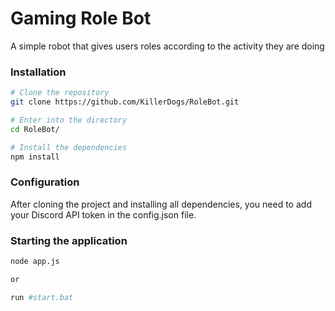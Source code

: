 # Gaming Role Bot

A simple robot that gives users roles according to the activity they are doing

### Installation

```bash
# Clone the repository
git clone https://github.com/KillerDogs/RoleBot.git

# Enter into the directory
cd RoleBot/

# Install the dependencies
npm install
```

### Configuration

After cloning the project and installing all dependencies, you need to add your Discord API token in the config.json file.

### Starting the application

```bash
node app.js

or

run #start.bat
```
